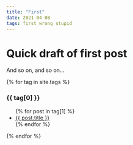 ```yaml
---
title: "First"
date: 2021-04-08
tags: first wrong stupid
---
```


# Quick draft of first post

And so on, and so on...

{% for tag in site.tags %}
  <h3>{{ tag[0] }}</h3>
  <ul>
    {% for post in tag[1] %}
      <li><a href="{{ post.url }}">{{ post.title }}</a></li>
    {% endfor %}
  </ul>
{% endfor %}
